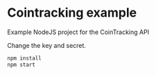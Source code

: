 # Cointracking example

Example NodeJS project for the CoinTracking API

Change the key and secret.

```bash
npm install
npm start
```
